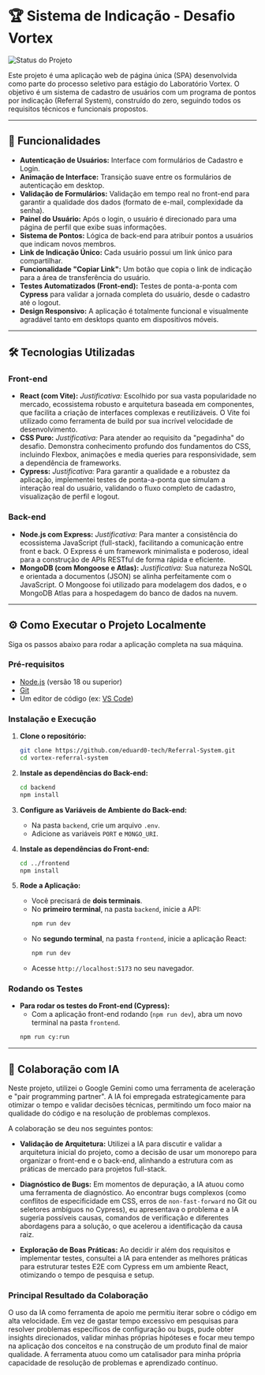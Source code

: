 # 🏆 Sistema de Indicação - Desafio Vortex

![Status do Projeto](https://img.shields.io/badge/status-concluído-brightgreen)

Este projeto é uma aplicação web de página única (SPA) desenvolvida como parte do processo seletivo para estágio do Laboratório Vortex. O objetivo é um sistema de cadastro de usuários com um programa de pontos por indicação (Referral System), construído do zero, seguindo todos os requisitos técnicos e funcionais propostos.

---

## 🚀 Funcionalidades

* **Autenticação de Usuários:** Interface com formulários de Cadastro e Login.
* **Animação de Interface:** Transição suave entre os formulários de autenticação em desktop.
* **Validação de Formulários:** Validação em tempo real no front-end para garantir a qualidade dos dados (formato de e-mail, complexidade da senha).
* **Painel do Usuário:** Após o login, o usuário é direcionado para uma página de perfil que exibe suas informações.
* **Sistema de Pontos:** Lógica de back-end para atribuir pontos a usuários que indicam novos membros.
* **Link de Indicação Único:** Cada usuário possui um link único para compartilhar.
* **Funcionalidade "Copiar Link":** Um botão que copia o link de indicação para a área de transferência do usuário.
* **Testes Automatizados (Front-end):** Testes de ponta-a-ponta com **Cypress** para validar a jornada completa do usuário, desde o cadastro até o logout.
* **Design Responsivo:** A aplicação é totalmente funcional e visualmente agradável tanto em desktops quanto em dispositivos móveis.

---

## 🛠️ Tecnologias Utilizadas

### Front-end
* **React (com Vite):** *Justificativa:* Escolhido por sua vasta popularidade no mercado, ecossistema robusto e arquitetura baseada em componentes, que facilita a criação de interfaces complexas e reutilizáveis. O Vite foi utilizado como ferramenta de build por sua incrível velocidade de desenvolvimento.
* **CSS Puro:** *Justificativa:* Para atender ao requisito da "pegadinha" do desafio. Demonstra conhecimento profundo dos fundamentos do CSS, incluindo Flexbox, animações e media queries para responsividade, sem a dependência de frameworks.
* **Cypress:** *Justificativa:* Para garantir a qualidade e a robustez da aplicação, implementei testes de ponta-a-ponta que simulam a interação real do usuário, validando o fluxo completo de cadastro, visualização de perfil e logout.

### Back-end
* **Node.js com Express:** *Justificativa:* Para manter a consistência do ecossistema JavaScript (full-stack), facilitando a comunicação entre front e back. O Express é um framework minimalista e poderoso, ideal para a construção de APIs RESTful de forma rápida e eficiente.
* **MongoDB (com Mongoose e Atlas):** *Justificativa:* Sua natureza NoSQL e orientada a documentos (JSON) se alinha perfeitamente com o JavaScript. O Mongoose foi utilizado para modelagem dos dados, e o MongoDB Atlas para a hospedagem do banco de dados na nuvem.

---

## ⚙️ Como Executar o Projeto Localmente

Siga os passos abaixo para rodar a aplicação completa na sua máquina.

### Pré-requisitos
* [Node.js](https://nodejs.org/en/) (versão 18 ou superior)
* [Git](https://git-scm.com/)
* Um editor de código (ex: [VS Code](https://code.visualstudio.com/))

### Instalação e Execução

1.  **Clone o repositório:**
    ```bash
    git clone https://github.com/eduard0-tech/Referral-System.git
    cd vortex-referral-system 
    ```
2.  **Instale as dependências do Back-end:**
    ```bash
    cd backend
    npm install
    ```

3.  **Configure as Variáveis de Ambiente do Back-end:**
    * Na pasta `backend`, crie um arquivo `.env`.
    * Adicione as variáveis `PORT` e `MONGO_URI`.

4.  **Instale as dependências do Front-end:**
    ```bash
    cd ../frontend
    npm install
    ```

5.  **Rode a Aplicação:**
    * Você precisará de **dois terminais**.
    * No **primeiro terminal**, na pasta `backend`, inicie a API:
        ```bash
        npm run dev
        ```
    * No **segundo terminal**, na pasta `frontend`, inicie a aplicação React:
        ```bash
        npm run dev
        ```
    * Acesse `http://localhost:5173` no seu navegador.

### Rodando os Testes

* **Para rodar os testes do Front-end (Cypress):**
    * Com a aplicação front-end rodando (`npm run dev`), abra um novo terminal na pasta `frontend`.
    ```bash
    npm run cy:run
    ```

---

## 🤖 Colaboração com IA

Neste projeto, utilizei o Google Gemini como uma ferramenta de aceleração e "pair programming partner". A IA foi empregada estrategicamente para otimizar o tempo e validar decisões técnicas, permitindo um foco maior na qualidade do código e na resolução de problemas complexos.

A colaboração se deu nos seguintes pontos:

* **Validação de Arquitetura:** Utilizei a IA para discutir e validar a arquitetura inicial do projeto, como a decisão de usar um monorepo para organizar o front-end e o back-end, alinhando a estrutura com as práticas de mercado para projetos full-stack.

* **Diagnóstico de Bugs:** Em momentos de depuração, a IA atuou como uma ferramenta de diagnóstico. Ao encontrar bugs complexos (como conflitos de especificidade em CSS, erros de `non-fast-forward` no Git ou seletores ambíguos no Cypress), eu apresentava o problema e a IA sugeria possíveis causas, comandos de verificação e diferentes abordagens para a solução, o que acelerou a identificação da causa raiz.

* **Exploração de Boas Práticas:** Ao decidir ir além dos requisitos e implementar testes, consultei a IA para entender as melhores práticas para estruturar testes E2E com Cypress em um ambiente React, otimizando o tempo de pesquisa e setup.

### Principal Resultado da Colaboração

O uso da IA como ferramenta de apoio me permitiu iterar sobre o código em alta velocidade. Em vez de gastar tempo excessivo em pesquisas para resolver problemas específicos de configuração ou bugs, pude obter insights direcionados, validar minhas próprias hipóteses e focar meu tempo na aplicação dos conceitos e na construção de um produto final de maior qualidade. A ferramenta atuou como um catalisador para minha própria capacidade de resolução de problemas e aprendizado contínuo.
